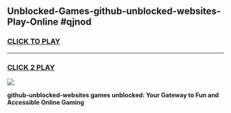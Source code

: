 
## Unblocked-Games-github-unblocked-websites-Play-Online #qjnod
<h3>
<a href="https://news.freeplayer.one?title=github-unblocked-websites&ref=3">CLICK TO PLAY</a></h3>
<hr>

<h3>
<a href="https://news.freeplayer.one?title=github-unblocked-websites&ref=3">CLICK 2 PLAY</a>
  
</h3>

<a href="https://news.freeplayer.one?title=github-unblocked-websites&ref=3"><img src="https://clearcache.store/games.png"></a>


**github-unblocked-websites games unblocked: Your Gateway to Fun and Accessible Online Gaming**
